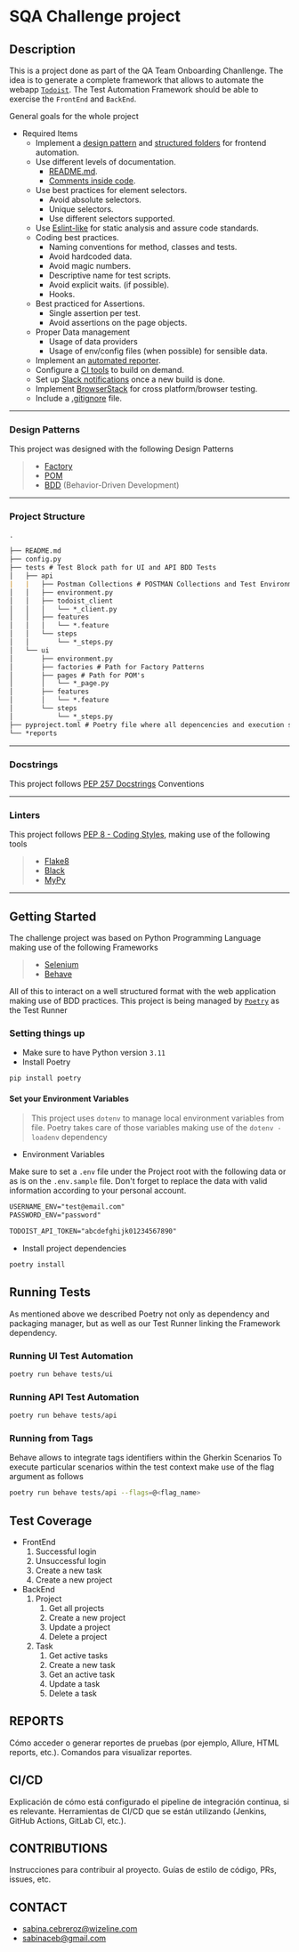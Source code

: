 # SQA Challenge project

## Description
This is a project done as part of the QA Team Onboarding Chanllenge.
The idea is to generate a complete framework that allows to automate the webapp [`Todoist`](https://todoist.com/home).
The Test Automation Framework should be able to exercise the `FrontEnd` and `BackEnd`.

General goals for the whole project

- Required Items
  - Implement a [design pattern](#design-patterns) and [structured folders](#project-structure) for frontend automation.
  - Use different levels of documentation.
    - [README.md](#).
    - [Comments inside code](#docstrings).
  - Use best practices for element selectors.
    - Avoid absolute selectors.
    - Unique selectors.
    - Use different selectors supported.
  - Use [Eslint-like](#linters) for static analysis and assure code standards.
  - Coding best practices.
    - Naming conventions for method, classes and tests.
    - Avoid hardcoded data.
    - Avoid magic numbers.
    - Descriptive name for test scripts.
    - Avoid explicit waits. (if possible).
    - Hooks.
  - Best practiced for Assertions.
    - Single assertion per test.
    - Avoid assertions on the page objects.
  - Proper Data management
    - Usage of data providers
    - Usage of env/config files (when possible) for sensible data.
  - Implement an [automated reporter](#).
  - Configure a [CI tools](#) to build on demand.
  - Set up [Slack notifications](#) once a new build is done.
  - Implement [BrowserStack](#) for cross platform/browser testing.
  - Include a [.gitignore](#) file.

---
### Design Patterns
This project was designed with the following Design Patterns
> - [Factory](https://www.geeksforgeeks.org/factory-method-for-designing-pattern/)
> - [POM](https://www.geeksforgeeks.org/page-object-model-pom/)
> - [BDD](https://www.geeksforgeeks.org/behavioral-driven-development-bdd-in-software-engineering/) (Behavior-Driven Development)

---
### Project Structure
```md
.

├── README.md
├── config.py
├── tests # Test Block path for UI and API BDD Tests
│   ├── api
|   |   ├── Postman Collections # POSTMAN Collections and Test Environments
│   │   ├── environment.py
│   │   ├── todoist_client
│   │   │   └── *_client.py
│   │   ├── features
│   │   │   └── *.feature
│   │   └── steps
│   │       └── *_steps.py
│   └── ui
│       ├── environment.py
│       ├── factories # Path for Factory Patterns
│       ├── pages # Path for POM's
│       │   └── *_page.py
│       ├── features
│       │   └── *.feature
│       └── steps
│           └── *_steps.py
├── pyproject.toml # Poetry file where all depencencies and execution scripts are declared
└── *reports

```

---

### Docstrings

This project follows [PEP 257 Docstrings](https://peps.python.org/pep-0257/) Conventions

---
### Linters

This project follows [PEP 8 - Coding Styles](https://peps.python.org/pep-0008/), making use of the following tools
> - [Flake8](https://flake8.pycqa.org/en/latest/)
> - [Black](https://pypi.org/project/black/)
> - [MyPy](https://pypi.org/project/mypy/)

---
## Getting Started
The challenge project was based on Python Programming Language making use of the following Frameworks
> - [Selenium](https://www.selenium.dev/documentation/)
> - [Behave](https://behave.readthedocs.io/en/latest/)

All of this to interact on a well structured format with the web application making use of BDD practices.
This project is being managed by [`Poetry`](https://python-poetry.org/) as the Test Runner

### Setting things up
- Make sure to have Python version `3.11`
- Install Poetry
```bash
pip install poetry
``` 
#### Set your Environment Variables
> This project uses `dotenv` to manage local environment variables from file.
> Poetry takes care of those variables making use of the `dotenv - loadenv` dependency

- Environment Variables

Make sure to set a `.env` file under the Project root with the following data or as is on the `.env.sample` file.
Don't forget to replace the data with valid information according to your personal account.
```txt
USERNAME_ENV="test@email.com"
PASSWORD_ENV="password"

TODOIST_API_TOKEN="abcdefghijk01234567890"
```
- Install project dependencies
```bash
poetry install
```

## Running Tests
As mentioned above we described Poetry not only as dependency and packaging manager, but as well as our Test Runner linking the Framework dependency.

### Running UI Test Automation
```bash
poetry run behave tests/ui
```

### Running API Test Automation
```bash
poetry run behave tests/api
```

### Running from Tags
Behave allows to integrate tags identifiers within the Gherkin Scenarios
To execute particular scenarios within the test context make use of the flag argument as follows
```bash
poetry run behave tests/api --flags=@<flag_name>
```

## Test Coverage

- FrontEnd
    1. Successful login
    2. Unsuccessful login
    3. Create a new task
    4. Create a new project
- BackEnd
    1. Project
        1. Get all projects
        2. Create a new project
        3. Update a project
        4. Delete a project
    2. Task
        1. Get active tasks
        2. Create a new task
        3. Get an active task
        4. Update a task
        5. Delete a task



## REPORTS
Cómo acceder o generar reportes de pruebas (por ejemplo, Allure, HTML reports, etc.).
Comandos para visualizar reportes.


## CI/CD
Explicación de cómo está configurado el pipeline de integración continua, si es relevante.
Herramientas de CI/CD que se están utilizando (Jenkins, GitHub Actions, GitLab CI, etc.).


## CONTRIBUTIONS
Instrucciones para contribuir al proyecto.
Guías de estilo de código, PRs, issues, etc.


## CONTACT
- sabina.cebreroz@wizeline.com
- sabinaceb@gmail.com